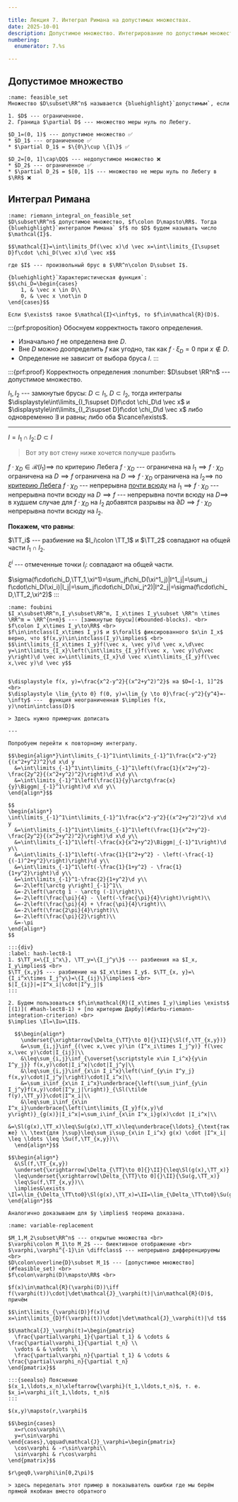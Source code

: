 ```yaml
---

title: Лекция 7. Интеграл Римана на допустимых множествах.
date: 2025-10-01
description: Допустимое множество. Интегрирование по допустимым множествам и корректность такого определения. Теорема Фубини. Теорема о замене переменных в кратном интеграле. 
numbering:
  enumerator: 7.%s

---
```


## Допустимое множество

```{prf:definition} Допустимое множество
:name: feasible_set
Множество $D\subset\RR^n$ называется {bluehighlight}`допустимым`, если 

1. $D$ --- ограниченное.
2. Граница $\partial D$ --- множество меры нуль по Лебегу.
```

```{prf:example}
$D_1=(0, 1)$ --- допустимое множество ✅
* $D_1$ --- ограниченное ✅
* $\partial D_1$ = $\{0\}\cup \{1\}$ ✅
```

```{prf:example}
$D_2=[0, 1]\cap\QQ$ --- недопустимое множество ❌
* $D_2$ --- ограниченное ✅
* $\partial D_2$ = $[0, 1]$ --- множество не меры нуль по Лебегу в $\RR$ ❌
```

## Интеграл Римана

```{prf:definition}
:name: riemann_integral_on_feasible_set
$D\subset\RR^n$ допустимое множество, $f\colon D\mapsto\RR$. Тогда {bluehighlight}`интегралом Римана` $f$ по $D$ будем называть число $\mathcal{I}$.

$$\mathcal{I}=\int\limits_Df(\vec x)\d \vec x=\int\limits_{I\supset D}f\cdot \chi_D(\vec x)\d \vec x$$

где $I$ --- произвольный брус в $\RR^n\colon D\subset I$.

{bluehighlight}`Характеристическая функция`:
$$\chi_D=\begin{cases}
    1, & \vec x \in D\\
    0, & \vec x \not\in D
\end{cases}$$

Если $\exists$ такое $\mathcal{I}<\infty$, то $f\in\mathcal{R}(D)$.
```

:::{prf:proposition}
Обоснуем корректность такого определения.
* Изначально $f$ не определена вне $D$.
* Вне $D$ можно доопределить $f$ как угодно, так как $f\cdot\xi_D=0$ при $x\not\in D$.
* Определение не зависит от выбора бруса $I$.
:::

:::{prf:proof} Корректность определения
:nonumber:
$D\subset \RR^n$ --- допустимое множество.

$I_1, I_2$ --- замкнутые брусы: $D\subset I_1$, $D\subset I_2$, тогда интегралы $\displaystyle\int\limits_{I_1\supset D}f\cdot \chi_D\d \vec x$ и $\displaystyle\int\limits_{I_2\supset D}f\cdot \chi_D\d \vec x$ либо одновременно $\exists$ и равны; либо оба $\cancel\exists$.

---

$I=I_1\cap I_2\colon D\subset I$

> Вот эту вот стену ниже хочется получше разбить

$f\cdot\chi_D\in\mathcal{R}(I_1)\implies$ по критерию Лебега $f\cdot\chi_D$ --- ограничена на $I_1\implies f\cdot\chi_D$ ограничена на $D\implies f$ ограничена на $D\implies f\cdot\chi_D$ ограничена на $I_2\implies$ по [критерию Лебега](#Lebegue-criterion) $f\cdot\chi_D$ --- непрерывна [почти всюду](#almost_everywhere) на $I_1\implies f\cdot\chi_D$ --- непрерывна почти всюду на $D\implies f$ --- непрерывна почти всюду на $D \implies$ в худшем случае для $f\cdot\chi_D$ на $I_2$ добавятся разрывы на $\partial D\implies f\cdot\chi_D$ непрерывна почти всюду на $I_2$.

**Покажем, что равны**:

$\TT_i$ --- разбиение на $I_i\colon \TT_1$ и $\TT_2$ совпадают на общей части $I_1\cap I_2$.

$\xi^i$ --- отмеченные точки $I_i\colon$ совпадают на общей части.

$\sigma(f\cdot\chi_D,\TT_1,\xi^1)=\sum_jf\chi_D(\xi^1_j)|I^1_j|=\sum_j f\cdot\chi_D(\xi_i)|I_j|=\sum_jf\cdot\chi_D(\xi_j^2)|I^2_j|=\sigma(f\cdot\chi_D,\TT_2,\xi^2)$
:::

```{prf:theorem} Фубини
:name: foubini
$I_x\subset\RR^n,I_y\subset\RR^m, I_x\times I_y\subset \RR^n \times \RR^m = \RR^{n+m}$ --- [замкнутые брусы](#bounded-blocks). <br>
$f\colon I_x\times I_y\to\RR$ <br>
$f\in\intclass(I_x\times I_y)$ и $\forall$ фиксированного $x\in I_x$ верно, что $f(x,y)\in\intclass(I_y)\implies$ <br>
$$\int\limits_{I_x\times I_y}f(\vec x, \vec y)\d \vec x,\d\vec y=\int\limits_{I_x}\left(\int\limits_{I_y}f(\vec x, \vec y)\d\vec y\right)\d \vec x=\int\limits_{I_x}\d \vec x\int\limits_{I_y}f(\vec x,\vec y)\d \vec y$$
```

```{prf:example} Функция, к которой теорема Фубини не применима

$\displaystyle f(x, y)=\frac{x^2-y^2}{(x^2+y^2)^2}$ на $D=[-1, 1]^2$ <br>
$\displaystyle \lim_{y\to 0} f(0, y)=\lim_{y \to 0}\frac{-y^2}{y^4}=-\infty$ ---  функция неограниченная $\implies f(x, y)\notin\intclass(D)$

> Здесь нужно примерчик дописать

---

Попробуем перейти к повторному интегралу.

$$\begin{align*}\int\limits_{-1}^1\int\limits_{-1}^1\frac{x^2-y^2}{(x^2+y^2)^2}\d x\d y
  &=\int\limits_{-1}^1\int\limits_{-1}^1\left(\frac{1}{x^2+y^2}-\frac{2y^2}{(x^2+y^2)^2}\right)\d x\d y\\
  &=\int\limits_{-1}^1\left(\frac{1}{y}\arctg\frac{x}{y}\Biggm|_{-1}^1\right)\d x\d y\\
\end{align*}$$

$$
\begin{align*}
\int\limits_{-1}^1\int\limits_{-1}^1\frac{x^2-y^2}{(x^2+y^2)^2}\d x\d y
  &=\int\limits_{-1}^1\int\limits_{-1}^1\left(\frac{1}{x^2+y^2}-\frac{2y^2}{(x^2+y^2)^2}\right)\d x\d y\\
  &=\int\limits_{-1}^1\left(-\frac{x}{x^2+y^2}\Biggm|_{-1}^1\right)\d y\\
  &=\int\limits_{-1}^1\left(-\frac{1}{1^2+y^2} - \left(-\frac{-1}{(-1)^2+y^2}\right)\right)\d y\\
  &=\int\limits_{-1}^1\left(-\frac{1}{1+y^2} - \frac{1}{1+y^2}\right)\d y\\
  &=\int\limits_{-1}^1-\frac{2}{1+y^2}\d y\\
  &=-2\left[\arctg y\right]_{-1}^1\\
  &=-2\left(\arctg 1 - \arctg (-1)\right)\\
  &=-2\left(\frac{\pi}{4} - \left(-\frac{\pi}{4}\right)\right)\\
  &=-2\left(\frac{\pi}{4} + \frac{\pi}{4}\right)\\
  &=-2\left(\frac{2\pi}{4}\right)\\
  &=-2\left(\frac{\pi}{2}\right)\\
  &=-\pi
\end{align*}
$$

```

```{prf:proof}
:::{div}
:label: hash-lect8-1
1. $\TT_x=\{I_i^x\}, \TT_y=\{I_j^y\}$ --- разбиения на $I_x, I_y\implies$ <br>
$\TT_{x,y}$ --- разбиение на $I_x\times I_y$. $\TT_{x, y}=\{I_i^x\times I_j^y\}=\{I_{ij}\}\implies$ <br>
$|I_{ij}|=|I^x_i|\cdot|I^y_j|$
:::

2. Будем пользоваться $f\in\mathcal{R}(I_x\times I_y)\implies \exists$ [(1)]( #hash-lect8-1) + [по критерию Дарбу](#darbu-riemann-integration-criterion) <br>
$\implies \Il=\Iu=\II$.

  $$\begin{align*}
    \underset{\xrightarrow[\Delta_{\TT}\to 0]{}\II}{\Sl(f,\TT_{x,y})}
    &=\sum_{i,j}\inf_{(\vec x,\vec y)\in (I^x_i\times I_j^y)} f(\vec x,\vec y)\cdot|I_{ij}|\\
    &\leq\sum_{i,j}\inf_{\overset{\scriptstyle x\in I_i^x}{y\in I^y_j}} f(x,y)\cdot|I_i^x|\cdot|I_j^y|\\
    &\leq\sum_{i,j}\inf_{x\in I_i^x}\left(\inf_{y\in I^y_j} f(x,y)\cdot|I_j^y|\right)\cdot|I_i^x|\\
    &=\sum_i\inf_{x\in I_i^x}\underbrace{\left(\sum_j\inf_{y\in I_j^y}f(x,y)\cdot|I^y_j|\right)}_{\Sl(\tilde f(y),\TT_y)}\cdot|I^x_i|\\
    &\leq\sum_i\inf_{x\in I^x_i}\underbrace{\left(\int\limits_{I_y}f(x,y)\d y\right)}_{g(x)}|I_i^x|=\sum_i\inf_{x\in I^x_i}g(x)\cdot |I_i^x|\\
    &=\Sl(g(x),\TT_x)\leq\Su(g(x),\TT_x)\leq\underbrace{\ldots}_{\text{так же} \\ \text{для }\sup}\leq\sum_i\sup_{x\in I_i^x} g(x) \cdot |I^x_i| \leq \ldots \leq \Su(f,\TT_{x,y})\\
  \end{align*}$$

$$\begin{align*}
  &\Sl(f,\TT_{x,y})
  \underset{\xrightarrow[\Delta_{\TT}\to 0]{}\II}{\leq\Sl(g(x),\TT_x)}
  \leq\underset{\xrightarrow[\Delta_{\TT}\to 0]{}\II}{\Su(g,\TT_x)}
  \leq\Su(f,\TT_{x,y})\\
  \implies&\exists \Il=\lim_{\Delta_\TT\to0}\Sl(g(x),\TT_x)=\II=\lim_{\Delta_\TT\to0}\Su(g(x),\TT_x)=\Iu
\end{align*}$$

Аналогично доказываем для $y \implies$ теорема доказана.
```

```{prf:theorem} Замена переменных в критерии интегрирования
:name: variable-replacement

$M_1,M_2\subset\RR^n$ --- открытые множества <br>
$\varphi\colon M_1\to M_2$ --- биективное отображение <br>
$\varphi,\varphi^{-1}\in \diffclass$ --- непрерывно дифференцируемы <br>
$D\colon\overline{D}\subset M_1$ --- [допустимое множество](#feasible_set) <br>
$f\colon\varphi(D)\mapsto\RR$ <br>

$f(x)\in\mathcal{R}(\varphi(D))\iff f(\varphi(t))\cdot|\det\mathcal{J}_\varphi(t)|\in\mathcal{R}(D)$, причём 

$$\int\limits_{\varphi(D)}f(x)\d x=\int\limits_{D}f(\varphi(t))\cdot|\det\mathcal{J}_\varphi(t)|\d t$$

$$\mathcal{J}_\varphi(t)=\begin{pmatrix}
  \frac{\partial\varphi_1}{\partial t_1} & \cdots & \frac{\partial\varphi_1}{\partial t_n} \\
  \vdots & & \vdots \\
  \frac{\partial\varphi_n}{\partial t_1} & \cdots & \frac{\partial\varphi_n}{\partial t_n}
\end{pmatrix}$$

:::{seealso} Пояснение
$(x_1,\ldots,x_n)\xleftarrow{\varphi}(t_1,\ldots,t_n)$, т. е. $x_i=\varphi_i(t_1,\ldots, t_n)$
:::
```

```{prf:example}
$(x,y)\mapsto(r,\varphi)$

$$\begin{cases}
  x=r\cos\varphi\\
  y=r\sin\varphi
\end{cases},\qquad\mathcal{J}_\varphi=\begin{pmatrix}
  \cos\varphi & -r\sin\varphi\\
  \sin\varphi & r\cos\varphi
\end{pmatrix}$$

$r\geq0,\varphi\in[0,2\pi)$

> здесь переделать этот пример в показыватель ошибки где мы берём прямой якобиан вместо обратного
```
